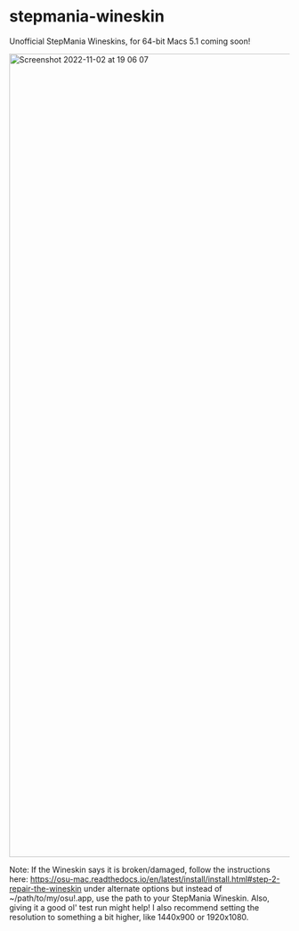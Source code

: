 # stepmania-wineskin
Unofficial StepMania Wineskins, for 64-bit Macs
5.1 coming soon!

<img width="1440" alt="Screenshot 2022-11-02 at 19 06 07" src="https://user-images.githubusercontent.com/107404453/199435203-08bc98f4-b05d-46ed-87a9-70148750b12d.png">

Note:
If the Wineskin says it is broken/damaged, follow the instructions here: https://osu-mac.readthedocs.io/en/latest/install/install.html#step-2-repair-the-wineskin under alternate options but instead of ~/path/to/my/osu\!.app, use the path to your StepMania Wineskin. Also, giving it a good ol' test run might help!
I also recommend setting the resolution to something a bit higher, like 1440x900 or 1920x1080.
